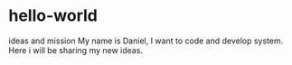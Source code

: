 # hello-world
ideas and mission
My name is Daniel, 
I want to code and develop system. 
Here i will be sharing my new ideas.
